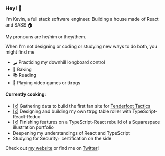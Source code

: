 ### Hey! 👋
I'm Kevin, a full stack software engineer. Building a house made of React and SASS 🏠

My pronouns are he/him or they/them.

When I'm not designing or coding or studying new ways to do both, you might find me
- 🛹 Practicing my downhill longboard control
- 🥧 Baking
- 📚 Reading
- 🎲 Playing video games or ttrpgs

#### Currently cooking:
- [[x]](https://github.com/khongcodes/tenderfoot-tactical-aid)
    Gathering data to build the first fan site for [Tenderfoot Tactics](https://tenderfoottactics.com/)
- [[x]](https://github.com/khongcodes/rpg-generators)
    Designing and building my own ttrpg table roller with TypeScript-React-Redux
- [[x]](https://github.com/khongcodes/kh-illus-pofo)
    Finishing features on a TypeScript-React rebuild of a Squarespace illustration portfolio
- Deepening my understandings of React and TypeScript
- Studying for Security+ certification on the side

Check out [my website](https://www.khongcodes.com/) or find me on [Twitter](https://www.twitter.com/khongcodes)!

<!--
**khongcodes/khongcodes** is a ✨ _special_ ✨ repository because its `README.md` (this file) appears on your GitHub profile.

Here are some ideas to get you started:

- 🔭 I’m currently working on ...
- 🌱 I’m currently learning ...
- 👯 I’m looking to collaborate on ...
- 🤔 I’m looking for help with ...
- 💬 Ask me about ...
- 📫 How to reach me: ...
- 😄 Pronouns: ...
- ⚡ Fun fact: ...

-->
